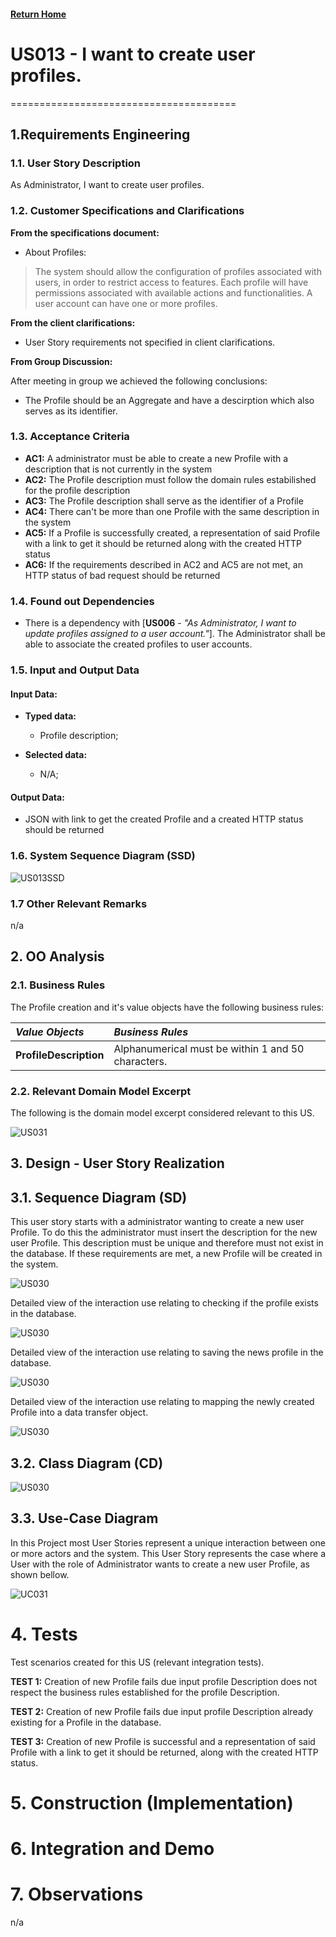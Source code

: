 #### [Return Home](/docs/README.md)
# US013 - I want to create user profiles.
=======================================

## **1.Requirements Engineering**

### **1.1. User Story Description**

As Administrator, I want to create user profiles.

### **1.2. Customer Specifications and Clarifications** 
    
**From the specifications document:**

- About Profiles:
>The system should allow the configuration of profiles associated with users, in order to restrict access to features. 
> Each profile will have permissions associated with available actions and functionalities. A user account can have one
> or more profiles.
<p>

**From the client clarifications:**

- User Story requirements not specified in client clarifications.
<p>

**From Group Discussion:**

After meeting in group we achieved the following conclusions:

  - The Profile should be an Aggregate and have a descirption which also serves as its identifier.
  
### **1.3. Acceptance Criteria**

* **AC1:** A administrator must be able to create a new Profile with a description that is not currently in the system
* **AC2:** The Profile description must follow the domain rules estabilished for the profile description
* **AC3:** The Profile description shall serve as the identifier of a Profile
* **AC4:** There can't be more than one Profile with the same description in the system
* **AC5:** If a Profile is successfully created, a representation of said Profile with a link to get it should be returned along with the created HTTP status
* **AC6:** If the requirements described in AC2 and AC5 are not met, an HTTP status of bad request should be returned


### **1.4. Found out Dependencies**

* There is a dependency with [**US006** - *"As Administrator, I want to update profiles assigned to a user account."*]. The Administrator 
shall be able to associate the created profiles to user accounts.

### **1.5. Input and Output Data**

#### **Input Data:**

* **Typed data:**
  - Profile description;

* **Selected data:**
  - N/A;

#### **Output Data:**

-  JSON with link to get the created Profile and a created HTTP status should be returned

### **1.6. System Sequence Diagram (SSD)**

![US013SSD](Views/ProcessView/C1-SSD.png)


### 1.7 Other Relevant Remarks
n/a


## 2. OO Analysis

### 2.1. Business Rules
The Profile creation and it's value objects have the following business rules:

| **_Value Objects_**    | **_Business Rules_**                               |
|:-----------------------|:---------------------------------------------------|
| **ProfileDescription** | Alphanumerical must be within 1 and 50 characters. |


### 2.2. Relevant Domain Model Excerpt 
The following is the domain model excerpt considered relevant to this US.
</p>

![US031](Views/relevantDomainModel.png)

## 3. Design - User Story Realization 

## 3.1. Sequence Diagram (SD)
This user story starts with a administrator wanting to create a new user Profile. To do this
the administrator must insert the description for the new user Profile. This description must be unique and therefore
must not exist in the database. If these requirements are met, a new Profile will be created in the system.

![US030](Views/ProcessView/US013SD-SequenceDiagramLevel4.png)

Detailed view of the interaction use relating to checking if the profile exists in the database.

![US030](Views/ProcessView/US013SD-profileExistsInRepo.png)

Detailed view of the interaction use relating to saving the news profile in the database.

![US030](Views/ProcessView/US013SD-saveNewProfile.png)

Detailed view of the interaction use relating to mapping the newly created Profile into a data transfer object.

![US030](Views/ProcessView/US013SD-mapperToDTO.png)


## 3.2. Class Diagram (CD)
![US030](Views/ImplementationView/ImplementationView_Level4.png)


## 3.3. Use-Case Diagram
In this Project most User Stories represent a unique interaction between one or more actors and the system.
This User Story represents the case where a User with the role of Administrator wants to create a new user Profile, as shown bellow.

![UC031](Views/UseCase/UseCase_US013.png)
# 4. Tests
Test scenarios created for this US (relevant integration tests).
<p></p>

**TEST 1:** Creation of new Profile fails due input profile Description does not respect the business rules established for the profile Description.
<p></p>

**TEST 2:** Creation of new Profile fails due input profile Description already existing for a Profile in the database.
<p></p>

**TEST 3:** Creation of new Profile is successful and a representation of said Profile with a link to get it should be returned, along with the created HTTP status.
<p></p>

# 5. Construction (Implementation)

# 6. Integration and Demo

# 7. Observations

n/a

